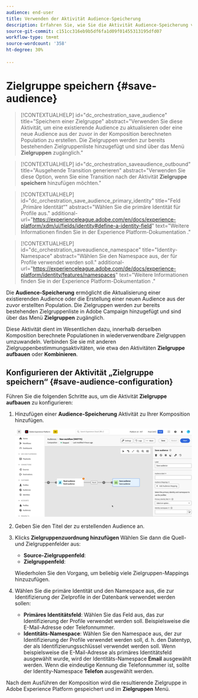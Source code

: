 ```yaml
---
audience: end-user
title: Verwenden der Aktivität Audience-Speicherung
description: Erfahren Sie, wie Sie die Aktivität Audience-Speicherung verwenden
source-git-commit: c151cc316eb9b5df6fa1d09f01455313195dfd07
workflow-type: tm+mt
source-wordcount: '358'
ht-degree: 30%

---
```



# Zielgruppe speichern {#save-audience}

>[!CONTEXTUALHELP]
>id="dc_orchestration_save_audience"
>title="Speichern einer Zielgruppe"
>abstract="Verwenden Sie diese Aktivität, um eine existierende Audience zu aktualisieren oder eine neue Audience aus der zuvor in der Komposition berechneten Population zu erstellen. Die Zielgruppen werden zur bereits bestehenden Zielgruppenliste hinzugefügt und sind über das Menü **Zielgruppen** zugänglich."

>[!CONTEXTUALHELP]
>id="dc_orchestration_saveaudience_outbound"
>title="Ausgehende Transition generieren"
>abstract="Verwenden Sie diese Option, wenn Sie eine Transition nach der Aktivität **Zielgruppe speichern** hinzufügen möchten."

>[!CONTEXTUALHELP]
>id="dc_orchestration_save_audience_primary_identity"
>title="Feld „Primäre Identität“"
>abstract="Wählen Sie die primäre Identität für Profile aus."
>additional-url="https://experienceleague.adobe.com/en/docs/experience-platform/xdm/ui/fields/identity#define-a-identity-field" text="Weitere Informationen finden Sie in der Experience Platform-Dokumentation ."

>[!CONTEXTUALHELP]
>id="dc_orchestration_saveaudience_namespace"
>title="Identity-Namespace"
>abstract="Wählen Sie den Namespace aus, der für Profile verwendet werden soll."
>additional-url="https://experienceleague.adobe.com/de/docs/experience-platform/identity/features/namespaces" text="Weitere Informationen finden Sie in der Experience Platform-Dokumentation ."

Die **Audience-Speicherung** ermöglicht die Aktualisierung einer existierenden Audience oder die Erstellung einer neuen Audience aus der zuvor erstellten Population. Die Zielgruppen werden zur bereits bestehenden Zielgruppenliste in Adobe Campaign hinzugefügt und sind über das Menü **Zielgruppen** zugänglich.

Diese Aktivität dient im Wesentlichen dazu, innerhalb derselben Komposition berechnete Populationen in wiederverwendbare Zielgruppen umzuwandeln. Verbinden Sie sie mit anderen Zielgruppenbestimmungsaktivitäten, wie etwa den Aktivitäten **Zielgruppe aufbauen** oder **Kombinieren**.

## Konfigurieren der Aktivität „Zielgruppe speichern“ {#save-audience-configuration}

Führen Sie die folgenden Schritte aus, um die Aktivität **Zielgruppe aufbauen** zu konfigurieren:

1. Hinzufügen einer **Audience-Speicherung** Aktivität zu Ihrer Komposition hinzufügen.

   ![](../assets/save-audience.png)

1. Geben Sie den Titel der zu erstellenden Audience an.

1. Klicks **Zielgruppenzuordnung hinzufügen** Wählen Sie dann die Quell- und Zielgruppenfelder aus:

   * **Source-Zielgruppenfeld**:
   * **Zielgruppenfeld**:

   Wiederholen Sie den Vorgang, um beliebig viele Zielgruppen-Mappings hinzuzufügen.

1. Wählen Sie die primäre Identität und den Namespace aus, die zur Identifizierung der Zielprofile in der Datenbank verwendet werden sollen:

   * **Primäres Identitätsfeld**: Wählen Sie das Feld aus, das zur Identifizierung der Profile verwendet werden soll. Beispielsweise die E-Mail-Adresse oder Telefonnummer.
   * **Identitäts-Namespace**: Wählen Sie den Namespace aus, der zur Identifizierung der Profile verwendet werden soll, d. h. den Datentyp, der als Identifizierungsschlüssel verwendet werden soll. Wenn beispielsweise die E-Mail-Adresse als primäres Identitätsfeld ausgewählt wurde, wird der Identitäts-Namespace **Email** ausgewählt werden. Wenn die eindeutige Kennung die Telefonnummer ist, sollte der Identity-Namespace **Telefon** ausgewählt werden.

Nach dem Ausführen der Komposition wird die resultierende Zielgruppe in Adobe Experience Platform gespeichert und im **Zielgruppen** Menü.

<!--

## Example{#save-audience-example}

The following example illustrates a simple audience update from targeting. A scheduler is added to run the workflow once a month. A query recovers all the profiles subscribed to the different application services available. The **Save audience** activity updates the audience by deleting profiles that have unsubscribed from the service since the last workflow execution and by adding the newly subscribed profiles.
-->
